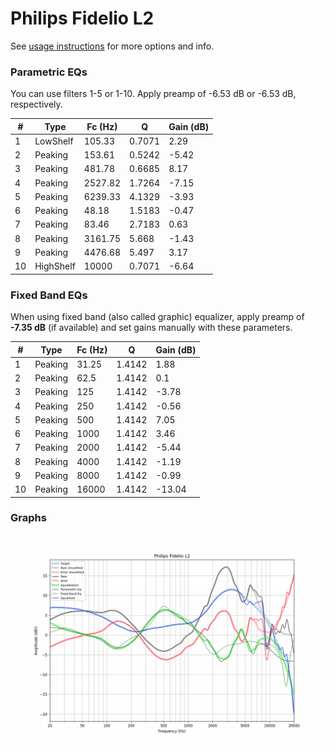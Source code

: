 # Philips Fidelio L2
See [usage instructions](https://github.com/jaakkopasanen/AutoEq#usage) for more options and info.

### Parametric EQs
You can use filters 1-5 or 1-10. Apply preamp of -6.53 dB or -6.53 dB, respectively.

|   # | Type      |   Fc (Hz) |      Q |   Gain (dB) |
|-----|-----------|-----------|--------|-------------|
|   1 | LowShelf  |    105.33 | 0.7071 |        2.29 |
|   2 | Peaking   |    153.61 | 0.5242 |       -5.42 |
|   3 | Peaking   |    481.78 | 0.6685 |        8.17 |
|   4 | Peaking   |   2527.82 | 1.7264 |       -7.15 |
|   5 | Peaking   |   6239.33 | 4.1329 |       -3.93 |
|   6 | Peaking   |     48.18 | 1.5183 |       -0.47 |
|   7 | Peaking   |     83.46 | 2.7183 |        0.63 |
|   8 | Peaking   |   3161.75 | 5.668  |       -1.43 |
|   9 | Peaking   |   4476.68 | 5.497  |        3.17 |
|  10 | HighShelf |  10000    | 0.7071 |       -6.64 |

### Fixed Band EQs
When using fixed band (also called graphic) equalizer, apply preamp of **-7.35 dB** (if available) and set gains manually with these parameters.

|   # | Type    |   Fc (Hz) |      Q |   Gain (dB) |
|-----|---------|-----------|--------|-------------|
|   1 | Peaking |     31.25 | 1.4142 |        1.88 |
|   2 | Peaking |     62.5  | 1.4142 |        0.1  |
|   3 | Peaking |    125    | 1.4142 |       -3.78 |
|   4 | Peaking |    250    | 1.4142 |       -0.56 |
|   5 | Peaking |    500    | 1.4142 |        7.05 |
|   6 | Peaking |   1000    | 1.4142 |        3.46 |
|   7 | Peaking |   2000    | 1.4142 |       -5.44 |
|   8 | Peaking |   4000    | 1.4142 |       -1.19 |
|   9 | Peaking |   8000    | 1.4142 |       -0.99 |
|  10 | Peaking |  16000    | 1.4142 |      -13.04 |

### Graphs
![](./Philips%20Fidelio%20L2.png)
